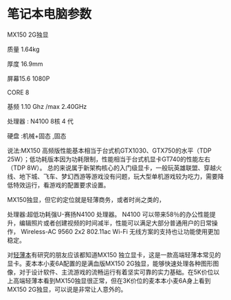 # 笔记本电脑参数



MX150 2G独显

质量 1.64kg 

厚度 16.9mm

屏幕15.6 1080P

CORE 8

基频 1.10 Ghz   /max 2.40GHz

处理器 : N4100 8核 4 代

硬盘 :机械+固态 ,固态



说法:MX150 高频版性能基本相当于台式机GTX1030、GTX750的水平（TDP 25W）；低功耗版本因为功耗限制，性能相当于台式机显卡GT740的性能左右（TDP 8W）。 总的来说属于新架构核心的入门级显卡，一般玩英雄联盟、穿越火线、地下城、飞车、梦幻西游等游戏没有问题，玩大型单机游戏较为吃力，需要降低特效运行，看游戏的配置要求设置。 

MX150独显，但它的定位就是轻薄商务，或者时尚之类的，

处理器:超低功耗强U-赛扬N4100 处理器。 N4100 可以带来58％的办公性能提升，编辑照片或者创建视频的时间减半，性能可以满足大部分普通用户的日常操作， Wireless-AC 9560 2x2 802.11ac Wi-Fi 无线方案的支持也让功能使用更加稳定。 

对[轻薄本](http://detail.zol.com.cn/notebook_index/subcate16_list_s1229_1.html)有研究的朋友应该都知道MX150 独立显卡，这是一款高端轻薄本常见的显卡。麦本本小麦6A配置的是满血版MX150 2G独显，能够快速处理各种图形图像，对于设计软件、主流游戏的流畅运行有着坚实可靠的实力基础。在5K价位以上高端轻薄本看到MX150独显很正常，但在3K价位的麦本本小麦6A身上看到MX150 2G独显，可以说是非常让人意外的。

 
